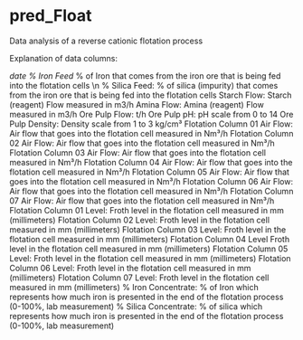# pred_Float
Data analysis of a reverse cationic flotation process


Explanation of data columns:

*date*
*% Iron Feed*
    % of Iron that comes from the iron ore that is being fed into the flotation cells \n
% Silica Feed:			% of silica (impurity) that comes from the iron ore that is being fed into the flotation cells
Starch Flow:			Starch (reagent) Flow measured in m3/h
Amina Flow:			Amina (reagent) Flow measured in m3/h
Ore Pulp Flow:			t/h
Ore Pulp pH:			pH scale from 0 to 14
Ore Pulp Density:		Density scale from 1 to 3 kg/cm³
Flotation Column 01 Air Flow:	Air flow that goes into the flotation cell measured in Nm³/h
Flotation Column 02 Air Flow:	Air flow that goes into the flotation cell measured in Nm³/h
Flotation Column 03 Air Flow:	Air flow that goes into the flotation cell measured in Nm³/h
Flotation Column 04 Air Flow:	Air flow that goes into the flotation cell measured in Nm³/h
Flotation Column 05 Air Flow:	Air flow that goes into the flotation cell measured in Nm³/h
Flotation Column 06 Air Flow:	Air flow that goes into the flotation cell measured in Nm³/h
Flotation Column 07 Air Flow:	Air flow that goes into the flotation cell measured in Nm³/h
Flotation Column 01 Level:	Froth level in the flotation cell measured in mm (millimeters)
Flotation Column 02 Level:	Froth level in the flotation cell measured in mm (millimeters)
Flotation Column 03 Level:	Froth level in the flotation cell measured in mm (millimeters)
Flotation Column 04 Level	Froth level in the flotation cell measured in mm (millimeters)
Flotation Column 05 Level:	Froth level in the flotation cell measured in mm (millimeters)
Flotation Column 06 Level: 	Froth level in the flotation cell measured in mm (millimeters)
Flotation Column 07 Level: 	Froth level in the flotation cell measured in mm (millimeters)
% Iron Concentrate: 		% of Iron which represents how much iron is presented in the end of the flotation process (0-100%, lab measurement)
% Silica Concentrate: 		% of silica which represents how much iron is presented in the end of the flotation process (0-100%, lab measurement)
